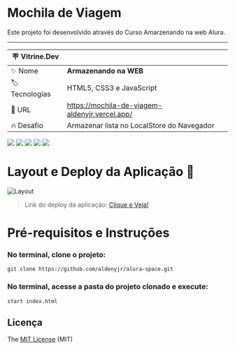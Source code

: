 # Mochila de Viagem

<!-- > Status do Projeto: :heavy_check_mark: (concluido) -->

Este projeto foi desenvolvido através do Curso Amarzenando na web Alura.

---

| :placard: Vitrine.Dev |                          |
| --------------------- | ------------------------ |
| :sparkles: Nome       | **Armazenando na WEB**   |
| :label: Tecnologias   | HTML5, CSS3 e JavaScript |
| :rocket: URL          | https://mochila-de-viagem-aldenyjr.vercel.app/                         |
| :fire: Desafio        | Armazenar lista no LocalStore do Navegador                         |

<p>
  <img src="https://img.shields.io/static/v1?label=html5&message=marca%C3%A7%C3%A3o&color=red&style=for-the-badge&logo=HTML5"/>
  <img src="https://img.shields.io/static/v1?label=css&message=estilo&color=blue&style=for-the-badge&logo=CSS3">
  <img src="https://img.shields.io/static/v1?label=javascript&message=linguagem&color=yellow&style=for-the-badge&logo=JAVASCRIPT">
  <img src="http://img.shields.io/static/v1?label=License&message=MIT&color=green&style=for-the-badge&logo=MIT"/>
   <img src="http://img.shields.io/static/v1?label=STATUS&message=CONCLUIDO&color=GREEN&style=for-the-badge"/>
</p>

<!-- Inserir imagem com a #vitrinedev ao final do link -->

# Layout e Deploy da Aplicação :dash:

![Layout](https://user-images.githubusercontent.com/114154072/229575797-5765a9a9-517c-4318-bc2e-607abc3e5112.png)

> Link do deploy da aplicação: <a href="https://mochila-de-viagem-aldenyjr.vercel.app">Clique e Veja!</a>

# Pré-requisitos e Instruções

### No terminal, clone o projeto:

```
git clone https://github.com/aldenyjr/alura-space.git
```

### No terminal, acesse a pasta do projeto clonado e execute:

```
start index.html
```

## Licença

The [MIT License]() (MIT)
